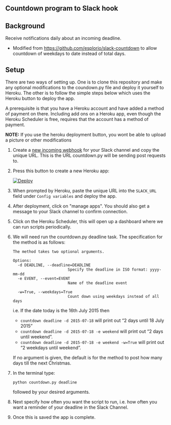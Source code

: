 Countdown program to Slack hook
-------------------------------

## Background

Receive notifications daily about an incoming deadline.

- Modified from <a href="https://github.com/esplorio/slack-countdown">https://github.com/esplorio/slack-countdown</a> to allow countdown of weekdays to date instead of total days.

## Setup

There are two ways of setting up. One is to clone this repository and make any optional modifications to the coundown.py file and deploy it yourself to Heroku. The other is to follow the simple steps below which uses the Heroku button to deploy the app.

A prerequisite is that you have a Heroku account and have added a method of payment on there. Including add ons on a Heroku app, even though the Heroku Scheduler is free, requires that the account has a method of payment.

**NOTE:** If you use the heroku deployment button, you wont be able to upload a picture or other modifications

1. Create a <a href="https://slack.com/services/new/incoming-webhook" target="_blank"> new incoming webhook</a> for your Slack channel and copy the unique URL. This is the URL countdown.py will be sending post requests to.

2. Press this button to create a new Heroku app:

    <a href="https://dashboard.heroku.com/new?template=https%3A%2F%2Fgithub.com%2Fjmbrunskill%2Fslack-countdown%2Ftree%2Fmaster" target="_blank">
        <img src="https://www.herokucdn.com/deploy/button.png" alt="Deploy">
    </a>

3. When prompted by Heroku, paste the unique URL into the `SLACK_URL` field under `Config variables` and deploy the app.

4. After deployment, click on "manage apps". You should also get a message to your Slack channel
    to confirm connection.

5. Click on the Heroku Scheduler, this will open up a dashboard where we can run scripts periodically.

6. We will need run the countdown.py deadline task. The specification for the method is as follows:
    ```
    The method takes two optional arguments.

    Options:
      -d DEADLINE, --deadline=DEADLINE
                            Specify the deadline in ISO format: yyyy-mm-dd
      -e EVENT, --event=EVENT
                            Name of the deadline event

      -w=True, --weekdays=True
                            Count down using weekdays instead of all days
    ```
    i.e.
    If the date today is the 16th July 2015 then
    - `countdown deadline -d 2015-07-18` will print out “2 days until 18 July 2015”
    - `countdown deadline -d 2015-07-18 -e weekend` will print out “2 days until weekend”.
    - `countdown deadline -d 2015-07-18 -e weekend -w=True` will print out “2 weekdays until weekend”.

    If no argument is given, the default is for the method to post how many days till the
    next Christmas.

7. In the terminal type:
    ```
    python countdown.py deadline
    ```
    followed by your desired arguments.

8. Next specify how often you want the script to run, i.e. how often you want a reminder of your deadline in the Slack Channel.

9. Once this is saved the app is complete.
